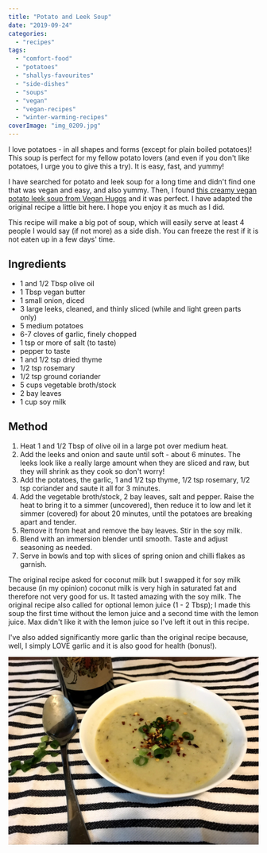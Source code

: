 ```yaml
---
title: "Potato and Leek Soup"
date: "2019-09-24"
categories: 
  - "recipes"
tags: 
  - "comfort-food"
  - "potatoes"
  - "shallys-favourites"
  - "side-dishes"
  - "soups"
  - "vegan"
  - "vegan-recipes"
  - "winter-warming-recipes"
coverImage: "img_0209.jpg"
---
```


I love potatoes - in all shapes and forms (except for plain boiled potatoes)! This soup is perfect for my fellow potato lovers (and even if you don't like potatoes, I urge you to give this a try). It is easy, fast, and yummy!

I have searched for potato and leek soup for a long time and didn't find one that was vegan and easy, and also yummy. Then, I found [this creamy vegan potato leek soup from Vegan Huggs](https://veganhuggs.com/creamy-vegan-potato-leek-soup/) and it was perfect. I have adapted the original recipe a little bit here. I hope you enjoy it as much as I did.

This recipe will make a big pot of soup, which will easily serve at least 4 people I would say (if not more) as a side dish. You can freeze the rest if it is not eaten up in a few days' time.

## Ingredients

- 1 and 1/2 Tbsp olive oil
- 1 Tbsp vegan butter
- 1 small onion, diced
- 3 large leeks, cleaned, and thinly sliced (while and light green parts only)
- 5 medium potatoes
- 6-7 cloves of garlic, finely chopped
- 1 tsp or more of salt (to taste)
- pepper to taste
- 1 and 1/2 tsp dried thyme
- 1/2 tsp rosemary
- 1/2 tsp ground coriander
- 5 cups vegetable broth/stock
- 2 bay leaves
- 1 cup soy milk

## Method

1. Heat 1 and 1/2 Tbsp of olive oil in a large pot over medium heat.
2. Add the leeks and onion and saute until soft - about 6 minutes. The leeks look like a really large amount when they are sliced and raw, but they will shrink as they cook so don't worry!
3. Add the potatoes, the garlic, 1 and 1/2 tsp thyme, 1/2 tsp rosemary, 1/2 tsp coriander and saute it all for 3 minutes.
4. Add the vegetable broth/stock, 2 bay leaves, salt and pepper. Raise the heat to bring it to a simmer (uncovered), then reduce it to low and let it simmer (covered) for about 20 minutes, until the potatoes are breaking apart and tender.
5. Remove it from heat and remove the bay leaves. Stir in the soy milk.
6. Blend with an immersion blender until smooth. Taste and adjust seasoning as needed.
7. Serve in bowls and top with slices of spring onion and chilli flakes as garnish.

The original recipe asked for coconut milk but I swapped it for soy milk because (in my opinion) coconut milk is very high in saturated fat and therefore not very good for us. It tasted amazing with the soy milk. The original recipe also called for optional lemon juice (1 - 2 Tbsp); I made this soup the first time without the lemon juice and a second time with the lemon juice. Max didn't like it with the lemon juice so I've left it out in this recipe.

I've also added significantly more garlic than the original recipe because, well, I simply LOVE garlic and it is also good for health (bonus!).

![img_0209](images/img_0209.jpg)
